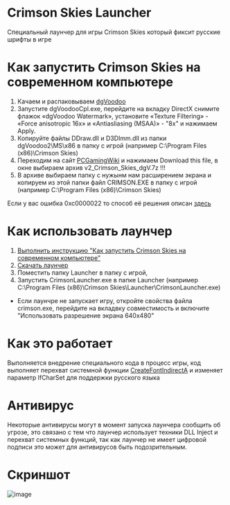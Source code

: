 # Crimson Skies Launcher
Специальный лаунчер для игры Crimson Skies который фиксит русские шрифты в игре

# <a name="run"></a> Как запустить Crimson Skies на современном компьютере
1. Качаем и распаковываем [dgVoodoo](https://dege.freeweb.hu/dgVoodoo2/dgVoodoo2/)
2. Запустите dgVoodooCpl.exe, перейдите на вкладку DirectX снимите флажок «dgVoodoo Watermark», установите «Texture Filtering» - «Force anisotropic 16x» и «Antiasliasing (MSAA)» - "8x" и нажимаем Apply.
3. Копируйте файлы DDraw.dll и D3DImm.dll из папки dgVoodoo2\MS\x86 в папку с игрой (например C:\Program Files (x86)\Crimson Skies)
4. Переходим на сайт [PCGamingWiki](https://community.pcgamingwiki.com/files/file/1425-crimson-skies-fix-for-widescreen-ultrawide-and-multi-mon/) и нажимаем Download this file, в окне выбираем архив v2_Crimson_Skies_dgV.7z !!!
5. В архиве выбираем папку с нужынм нам расширением экрана и копируем из этой папки файл CRIMSON.EXE в папку с игрой (например C:\Program Files (x86)\Crimson Skies)

Если у вас ошибка 0xc0000022 то способ её решения описан [здесь](https://support.gog.com/hc/ru/articles/115003398269) 

# Как использовать лаунчер
1. [Выполнить инструкцию "Как запустить Crimson Skies на современном компьютере"](#run)
3. [Скачать лаунчер](https://github.com/DaniilSokolyuk/CrimsonSkiesLauncher/releases/download/1.1/Launcher.zip)
4. Поместить папку Launcher в папку с игрой, 
5. Запустить CrimsonLauncher.exe в папке Launcher (например C:\Program Files (x86)\Crimson Skies\Launcher\CrimsonLauncher.exe)

* Если лаунчре не запускает игру, откройте свойства файла crimson.exe, перейдите на вкладвку совместимость и включите "Использовать разрешение экрана 640x480"

# Как это работает
Выполняется внедрение специального кода в процесс игры, код выполняет перехват системной функции [CreateFontIndirectA](https://docs.microsoft.com/en-us/windows/desktop/api/wingdi/nf-wingdi-createfontindirecta) и изменяет параметр lfCharSet для поддержки русского языка

# Антивирус
Некоторые антивирусы могут в момент запуска лаунчера сообщить об угрозе, это связано с тем что лаунчер использует техники DLL Inject и перехват системных функций, так как лаунчер не имеет цифровой подписи это может для антивирусов быть подозрительным.

# Скриншот
![image](https://github.com/user-attachments/assets/7b2bd600-a7bd-4571-afe2-5692a4221e1e)
